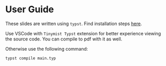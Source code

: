 # User Guide

These slides are written using `typst`. Find installation steps [here](https://github.com/typst/typst#installation).

Use VSCode with `Tinymist Typst` extension for better experience viewing the source code. You can compile to pdf with it as well.

Otherwise use the following command:

```bash
typst compile main.typ
```
